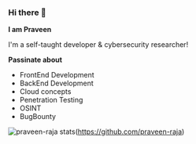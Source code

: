 ### Hi there 👋

**I am Praveen**

I'm a self-taught developer & cybersecurity researcher!

**Passinate about**

- FrontEnd Development
- BackEnd Development
- Cloud concepts
- Penetration Testing
- OSINT
- BugBounty

![praveen-raja stats](https://github-readme-stats.vercel.app/api?username=praveen-raja&show_icons=true&theme=onedark)(https://github.com/praveen-raja)
